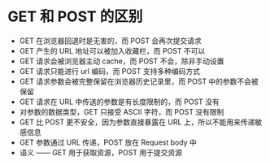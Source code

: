 # GET 和 POST 的区别

- GET 在浏览器回退时是无害的，而 POST 会再次提交请求
- GET 产生的 URL 地址可以被加入收藏栏，而 POST 不可以
- GET 请求会被浏览器主动 cache，而 POST 不会，除非手动设置
- GET 请求只能进行 url 编码，而 POST 支持多种编码方式
- GET 请求参数会被完整保留在浏览器历史记录里，而 POST 中的参数不会被保留
- GET 请求在 URL 中传送的参数是有长度限制的，而 POST 没有
- 对参数的数据类型，GET 只接受 ASCII 字符，而 POST 没有限制
- GET 比 POST 更不安全，因为参数直接暴露在 URL 上，所以不能用来传递敏感信息
- GET 参数通过 URL 传递，POST 放在 Request body 中
- 语义 —— GET 用于获取资源，POST 用于提交资源
